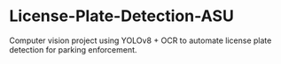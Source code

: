 # License-Plate-Detection-ASU
Computer vision project using YOLOv8 + OCR to automate license plate detection for parking enforcement.
